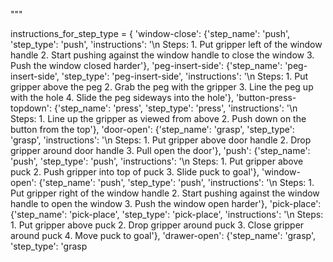 
"""


instructions_for_step_type = {
    'window-close': {'step_name': 'push', 'step_type': 'push', 'instructions': '\n    Steps:  1. Put gripper left of the window handle  2. Start pushing against the window handle to close the window  3. Push the window closed harder'},
    'peg-insert-side': {'step_name': 'peg-insert-side', 'step_type': 'peg-insert-side', 'instructions': '\n    Steps:  1. Put gripper above the peg  2. Grab the peg with the gripper  3. Line the peg up with the hole  4. Slide the peg sideways into the hole'},
    'button-press-topdown': {'step_name': 'press', 'step_type': 'press', 'instructions': '\n    Steps:  1. Line up the gripper as viewed from above  2. Push down on the button from the top'},
    'door-open': {'step_name': 'grasp', 'step_type': 'grasp', 'instructions': '\n    Steps:  1. Put gripper above door handle  2. Drop gripper around door handle  3. Pull open the door'},
    'push': {'step_name': 'push', 'step_type': 'push', 'instructions': '\n    Steps:  1. Put gripper above puck  2. Push gripper into top of puck  3. Slide puck to goal'},
    'window-open': {'step_name': 'push', 'step_type': 'push', 'instructions': '\n    Steps:  1. Put gripper right of the window handle  2. Start pushing against the window handle to open the window  3. Push the window open harder'},
    'pick-place': {'step_name': 'pick-place', 'step_type': 'pick-place', 'instructions': '\n    Steps:  1. Put gripper above puck  2. Drop gripper around puck  3. Close gripper around puck  4. Move puck to goal'},
    'drawer-open': {'step_name': 'grasp', 'step_type': 'grasp
